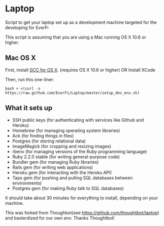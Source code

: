 Laptop
======

Script to get your laptop set up as a development machine targeted for the developing for EverFi

This script is assuming that you are using a Mac running OS X 10.6 or higher.

Mac OS X
--------

First, install [GCC for OS X](https://github.com/kennethreitz/osx-gcc-installer). (requires OS X 10.6 or higher)
OR Install XCode


Then, run this one-liner:

    bash < <(curl -s https://raw.github.com/EverFi/Laptop/master/setup_dev_env.sh)

What it sets up
---------------

* SSH public keys (for authenticating with services like Github and Heroku)
* Homebrew (for managing operating system libraries)
* Ack (for finding things in files)
* Postgres (for storing relational data)
* ImageMagick (for cropping and resizing images)
* rbenv (for managing versions of the Ruby programming language)
* Ruby 2.2.0 stable (for writing general-purpose code)
* Bundler gem (for managing Ruby libraries)
* Rails gem (for writing web applications)
* Heroku gem (for interacting with the Heroku API)
* Taps gem (for pushing and pulling SQL databases between environments)
* Postgres gem (for making Ruby talk to SQL databases)

It should take about 30 minutes for everything to install, depending on your machine.

This was forked from Thoughbot(see https://github.com/thoughtbot/laptop)  and basterdized for our own env. Thanks Thoughtbot!
